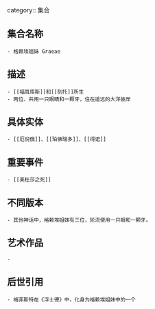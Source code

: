 category:: 集合
## 集合名称
	- 格赖埃姐妹 Graeae
## 描述
	- [[福耳库斯]]和[[刻托]]所生
	- 两位、共用一只眼睛和一颗牙，住在遥远的大洋彼岸
## 具体实体
	- [[厄倪俄]]、[[珀佛瑞多]]、[[得诺]]
## 重要事件
	- [[美杜莎之死]]
## 不同版本
	- 其他神话中，格赖埃姐妹有三位，轮流使用一只眼和一颗牙。
## 艺术作品
	-
## 后世引用
	- 梅菲斯特在《浮士德》中，化身为格赖埃姐妹中的一个
